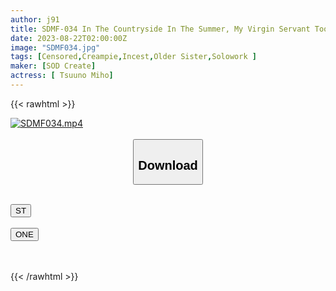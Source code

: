 ```yaml
---
author: j91
title: SDMF-034 In The Countryside In The Summer, My Virgin Servant Took Her Older Cousin’s Jokes Seriously And Continued To Vaginal Cum Shot. Pink Family Vol.36 Miho Tono Miho Tono
date: 2023-08-22T02:00:00Z
image: "SDMF034.jpg"
tags: [Censored,Creampie,Incest,Older Sister,Solowork ]
maker: [SOD Create]
actress: [ Tsuuno Miho]
---
```



{{< rawhtml >}}

<div class="video" data-videoid="wV0kar2M4puJKmw">
    <a href="javascript:;">
        <img src="https://my.j91.asia/posts/SDMF034/SDMF034.jpg" width="WIDTH" height="HEIGHT" alt="SDMF034.mp4" loading="lazy">
    </a>
</div>

<script type="text/javascript" src="https://j91.asia/asset/on-demand-st.js"></script>

<br>
  <link rel="stylesheet" href="https://j91.asia/asset/bs5.css">
  
  <center>
  <button class="btn btn-primary" type="button" data-bs-toggle="collapse" data-bs-target=".multi-collapse" aria-expanded="false" aria-controls="multiCollapseExample1 multiCollapseExample2"><h2>Download</h2></button></center>
</p>
<div class="row">
  <div class="col">
    <div class="collapse multi-collapse" id="multiCollapseExample1">
      <div class="card card-body">
	      	      <br>
<div class="buttons">  
<a href="https://streamtape.to/v/wV0kar2M4puJKmw"><button class="btn-hover color-3"><i class="fa fa-download"></i> ST</button></a></div>
    </div>
  </div>
</div>
  <div class="col">
    <div class="collapse multi-collapse" id="multiCollapseExample2">
      <div class="card card-body">
	      <br>
<div class="buttons">
    <a href="https://oneupload.to/jp7xs5tq2fxz"><button class="btn-hover color-9"><i class="fa fa-download"></i> ONE</button></a></div>
<br><br>
      </div>
    </div>
  </div>
</div>

{{< /rawhtml >}}